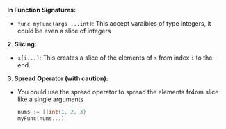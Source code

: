**In Function Signatures:**

- `func myFunc(args ...int)`: This accept varaibles of type integers, it could be even a slice of integers

**2. Slicing:**

- `s[i...]`: This creates a slice of the elements of `s` from index `i` to the end.

**3. Spread Operator (with caution):**
- You could use the spread operator to spread the elements fr4om slice like a single arguments
	```go
	nums := []int{1, 2, 3}
	myFunc(nums...)
	```
	